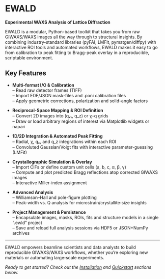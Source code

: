 # EWALD  
**Experimental WAXS Analysis of Lattice Diffraction**

EWALD is a modular, Python-based toolkit that takes you from raw GIWAXS/WAXS images all the way through to structural insights. By combining industry-standard libraries (pyFAI, LMFit, pymatgen/diffpy) with interactive ROI tools and automated workflows, EWALD makes it easy to go from calibration to peak fitting to Bragg-peak overlay in a reproducible, scriptable environment.

## Key Features

- **Multi-format I/O & Calibration**  
  – Read raw detector frames (TIFF)  
  – Import EDF/JSON mask-files and .poni calibration files  
  – Apply geometric corrections, polarization and solid-angle factors  

- **Reciprocal-Space Mapping & ROI Definition**  
  – Convert 2D images into (qₓᵧ, q_z) or χ–q grids  
  – Draw or load arbitrary regions of interest via Matplotlib widgets or napari  

- **1D/2D Integration & Automated Peak Fitting**  
  – Radial, χ, qₓᵧ and q_z integrations within each ROI  
  – Convoluted Gaussian/Voigt fits with interactive parameter-guessing (LMFit)  

- **Crystallographic Simulation & Overlay**  
  – Import CIFs or define custom unit cells (a, b, c, α, β, γ)  
  – Compute and plot predicted Bragg reflections atop corrected GIWAXS images  
  – Interactive Miller-index assignment  

- **Advanced Analysis**  
  – Williamson–Hall and pole-figure plotting  
  – Peak-width vs. Q analysis for microstrain/crystallite‐size insights  

- **Project Management & Persistence**  
  – Encapsulate images, masks, ROIs, fits and structure models in a single “.ewld” project  
  – Save and reload full analysis sessions via HDF5 or JSON+NumPy archives  

---

EWALD empowers beamline scientists and data analysts to build reproducible GIWAXS/WAXS workflows, whether you’re exploring new materials or automating large‐scale experiments.  

*Ready to get started? Check out the [Installation](#installation) and [Quickstart](#quickstart) sections below.*  
